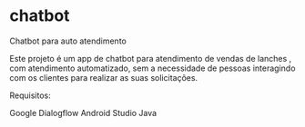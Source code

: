 # chatbot
Chatbot para auto atendimento

Este projeto é um app de chatbot para atendimento de vendas de lanches , com atendimento automatizado, sem a necessidade de pessoas interagindo com os clientes para realizar as suas solicitações.

Requisitos:

Google Dialogflow
Android Studio
Java

